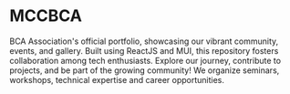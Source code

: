 # MCCBCA
BCA Association's official portfolio, showcasing our vibrant community, events, and gallery. Built using ReactJS and MUI, this repository fosters collaboration among tech enthusiasts. Explore our journey, contribute to projects, and be part of the growing community! We organize seminars, workshops, technical expertise and career opportunities.
